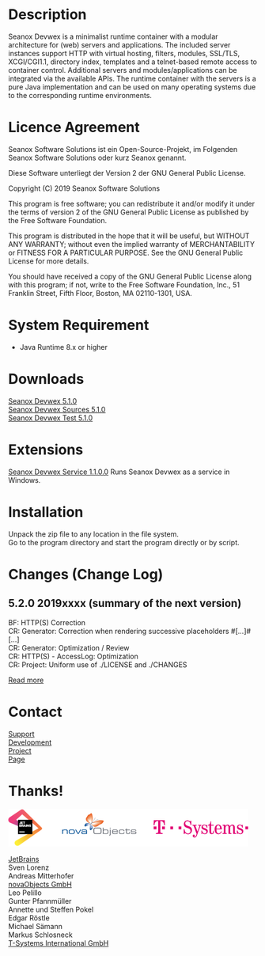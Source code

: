 # Description
Seanox Devwex is a minimalist runtime container with a modular architecture for
(web) servers and applications. The included server instances support HTTP with
virtual hosting, filters, modules, SSL/TLS, XCGI/CGI1.1, directory index,
templates and a telnet-based remote access to container control. Additional
servers and modules/applications can be integrated via the available APIs. The
runtime container with the servers is a pure Java implementation and can be used
on many operating systems due to the corresponding runtime environments. 


# Licence Agreement
Seanox Software Solutions ist ein Open-Source-Projekt, im Folgenden
Seanox Software Solutions oder kurz Seanox genannt.

Diese Software unterliegt der Version 2 der GNU General Public License.

Copyright (C) 2019 Seanox Software Solutions

This program is free software; you can redistribute it and/or modify it under
the terms of version 2 of the GNU General Public License as published by the
Free Software Foundation.

This program is distributed in the hope that it will be useful, but WITHOUT ANY
WARRANTY; without even the implied warranty of MERCHANTABILITY or FITNESS FOR A
PARTICULAR PURPOSE. See the GNU General Public License for more details.

You should have received a copy of the GNU General Public License along with
this program; if not, write to the Free Software Foundation, Inc., 51 Franklin
Street, Fifth Floor, Boston, MA 02110-1301, USA.


# System Requirement
- Java Runtime 8.x or higher


# Downloads
[Seanox Devwex 5.1.0](https://github.com/seanox/devwex/raw/master/releases/seanox-devwex-5.1.0.zip)  
[Seanox Devwex Sources 5.1.0](https://github.com/seanox/devwex/raw/master/releases/seanox-devwex-5.1.0-src.zip)  
[Seanox Devwex Test 5.1.0](https://github.com/seanox/devwex-test/raw/master/releases/seanox-devwex-test-5.1.0.zip) 


# Extensions
[Seanox Devwex Service 1.1.0.0](https://github.com/seanox/devwex-service/raw/master/releases/seanox-devwex-service-1.1.0.0.zip)
Runs Seanox Devwex as a service in Windows.


# Installation
Unpack the zip file to any location in the file system.  
Go to the program directory and start the program directly or by script.


# Changes (Change Log)
## 5.2.0 2019xxxx (summary of the next version)  
BF: HTTP(S) Correction  
CR: Generator: Correction when rendering successive placeholders #[...]#[...]  
CR: Generator: Optimization / Review  
CR: HTTP(S) - AccessLog: Optimization  
CR: Project: Uniform use of ./LICENSE and ./CHANGES  

[Read more](https://raw.githubusercontent.com/seanox/devwex/master/CHANGES)


# Contact
[Support](http://seanox.de/contact?support)  
[Development](http://seanox.de/contact?development)  
[Project](http://seanox.de/contact?service)  
[Page](http://seanox.de/contact)  


# Thanks!
<img src="https://raw.githubusercontent.com/seanox/seanox/master/sources/resources/images/thanks.png">

[JetBrains](https://www.jetbrains.com/?from=seanox)  
Sven Lorenz  
Andreas Mitterhofer  
[novaObjects GmbH](https://www.novaobjects.de)  
Leo Pelillo  
Gunter Pfannm&uuml;ller  
Annette und Steffen Pokel  
Edgar R&ouml;stle  
Michael S&auml;mann  
Markus Schlosneck  
[T-Systems International GmbH](https://www.t-systems.com)
